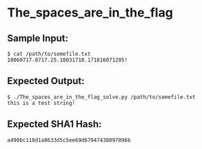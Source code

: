 # The_spaces_are_in_the_flag

## Sample Input:

```
$ cat /path/to/somefile.txt
18060717.0717.25.18031718.171816071205!
```
## Expected Output:

```
$ ./The_spaces_are_in_the_flag_solve.py /path/to/somefile.txt
this is a test string!
```
## Expected SHA1 Hash:

```
a490bc118d1a8633d5c5ee69d67947438097896b
```
